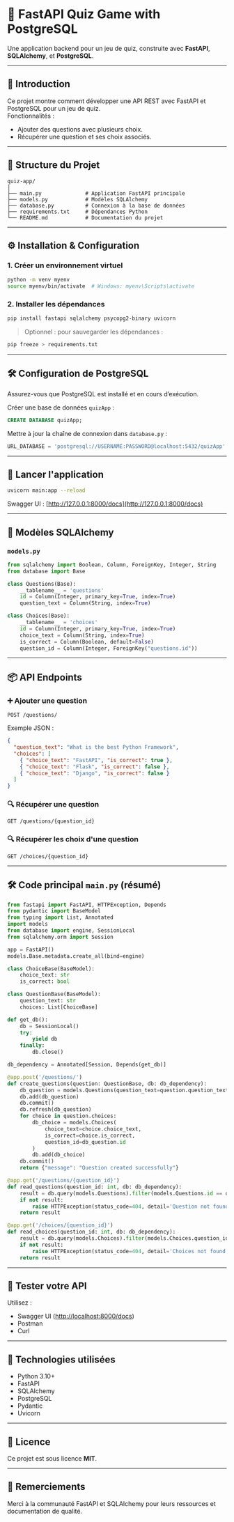 # 🧠 FastAPI Quiz Game with PostgreSQL

Une application backend pour un jeu de quiz, construite avec **FastAPI**, **SQLAlchemy**, et **PostgreSQL**.

---

## 📌 Introduction

Ce projet montre comment développer une API REST avec FastAPI et PostgreSQL pour un jeu de quiz.  
Fonctionnalités :
- Ajouter des questions avec plusieurs choix.
- Récupérer une question et ses choix associés.

---

## 📁 Structure du Projet

```
quiz-app/
│
├── main.py              # Application FastAPI principale
├── models.py            # Modèles SQLAlchemy
├── database.py          # Connexion à la base de données
├── requirements.txt     # Dépendances Python
└── README.md            # Documentation du projet
```

---

## ⚙️ Installation & Configuration

### 1. Créer un environnement virtuel

```bash
python -m venv myenv
source myenv/bin/activate  # Windows: myenv\Scripts\activate
```

### 2. Installer les dépendances

```bash
pip install fastapi sqlalchemy psycopg2-binary uvicorn
```

> Optionnel : pour sauvegarder les dépendances :
```bash
pip freeze > requirements.txt
```

---

## 🛠 Configuration de PostgreSQL

Assurez-vous que PostgreSQL est installé et en cours d’exécution.

Créer une base de données `quizApp` :

```sql
CREATE DATABASE quizApp;
```

Mettre à jour la chaîne de connexion dans `database.py` :

```python
URL_DATABASE = 'postgresql://USERNAME:PASSWORD@localhost:5432/quizApp'
```

---

## 🚀 Lancer l'application

```bash
uvicorn main:app --reload
```

Swagger UI : [http://127.0.0.1:8000/docs](http://127.0.0.1:8000/docs)

---

## 🧱 Modèles SQLAlchemy

### `models.py`

```python
from sqlalchemy import Boolean, Column, ForeignKey, Integer, String
from database import Base

class Questions(Base):
    __tablename__ = 'questions'
    id = Column(Integer, primary_key=True, index=True)
    question_text = Column(String, index=True)

class Choices(Base):
    __tablename__ = 'choices'
    id = Column(Integer, primary_key=True, index=True)
    choice_text = Column(String, index=True)
    is_correct = Column(Boolean, default=False)
    question_id = Column(Integer, ForeignKey("questions.id"))
```

---

## 📦 API Endpoints

### ➕ Ajouter une question

`POST /questions/`

Exemple JSON :

```json
{
  "question_text": "What is the best Python Framework",
  "choices": [
    { "choice_text": "FastAPI", "is_correct": true },
    { "choice_text": "Flask", "is_correct": false },
    { "choice_text": "Django", "is_correct": false }
  ]
}
```

### 🔍 Récupérer une question

`GET /questions/{question_id}`

### 🔍 Récupérer les choix d'une question

`GET /choices/{question_id}`

---

## 🛠 Code principal `main.py` (résumé)

```python
from fastapi import FastAPI, HTTPException, Depends
from pydantic import BaseModel
from typing import List, Annotated
import models
from database import engine, SessionLocal
from sqlalchemy.orm import Session

app = FastAPI()
models.Base.metadata.create_all(bind=engine)

class ChoiceBase(BaseModel):
    choice_text: str
    is_correct: bool

class QuestionBase(BaseModel):
    question_text: str
    choices: List[ChoiceBase]

def get_db():
    db = SessionLocal()
    try:
        yield db
    finally:
        db.close()

db_dependency = Annotated[Session, Depends(get_db)]

@app.post('/questions/')
def create_questions(question: QuestionBase, db: db_dependency):
    db_question = models.Questions(question_text=question.question_text)
    db.add(db_question)
    db.commit()
    db.refresh(db_question)
    for choice in question.choices:
        db_choice = models.Choices(
            choice_text=choice.choice_text,
            is_correct=choice.is_correct,
            question_id=db_question.id
        )
        db.add(db_choice)
    db.commit()
    return {"message": "Question created successfully"}

@app.get('/questions/{question_id}')
def read_questions(question_id: int, db: db_dependency):
    result = db.query(models.Questions).filter(models.Questions.id == question_id).first()
    if not result:
        raise HTTPException(status_code=404, detail='Question not found!')
    return result

@app.get('/choices/{question_id}')
def read_choices(question_id: int, db: db_dependency):
    result = db.query(models.Choices).filter(models.Choices.question_id == question_id).all()
    if not result:
        raise HTTPException(status_code=404, detail='Choices not found!')
    return result
```

---

## 🧪 Tester votre API

Utilisez :
- Swagger UI ([http://localhost:8000/docs](http://localhost:8000/docs))
- Postman
- Curl

---

## 🧠 Technologies utilisées

- Python 3.10+
- FastAPI
- SQLAlchemy
- PostgreSQL
- Pydantic
- Uvicorn

---

## 📄 Licence

Ce projet est sous licence **MIT**.

---

## 🙌 Remerciements

Merci à la communauté FastAPI et SQLAlchemy pour leurs ressources et documentation de qualité.
